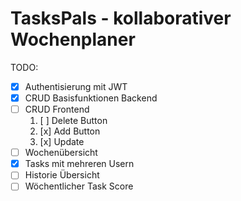 TasksPals - kollaborativer Wochenplaner
======= 

TODO:

- [x] Authentisierung mit JWT
- [x] CRUD Basisfunktionen Backend
- [ ] CRUD Frontend
  1. [ ] Delete Button
  2. [x] Add Button
  3. [x] Update
- [ ] Wochenübersicht
- [X] Tasks mit mehreren Usern
- [ ] Historie Übersicht
- [ ] Wöchentlicher Task Score
